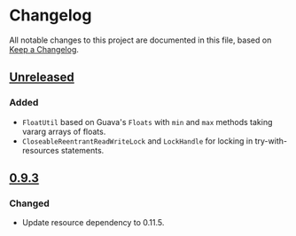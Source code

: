 # Changelog
All notable changes to this project are documented in this file, based on [Keep a Changelog](https://keepachangelog.com/en/1.0.0/).


## [Unreleased]
### Added
- `FloatUtil` based on Guava's `Floats` with `min` and `max` methods taking vararg arrays of floats.
- `CloseableReentrantReadWriteLock` and `LockHandle` for locking in try-with-resources statements.


## [0.9.3]
### Changed
- Update resource dependency to 0.11.5.


[Unreleased]: https://github.com/metaborg/common/compare/release-0.9.3...HEAD
[0.9.3]: https://github.com/metaborg/common/compare/release-0.9.2...release-0.9.3

